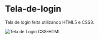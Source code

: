 # Tela-de-login
Tela de login feita utilizando HTML5 e CSS3.

![Tela de Login CSS-HTML](https://user-images.githubusercontent.com/77189081/223842395-623c7f7d-cb48-452b-bfb1-66ee051bcd5d.jpg)
